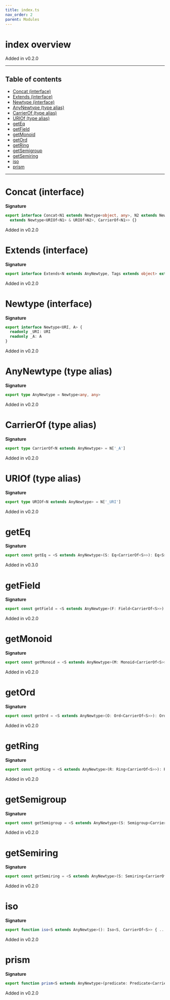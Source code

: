 ```yaml
---
title: index.ts
nav_order: 2
parent: Modules
---
```


# index overview

Added in v0.2.0

---

<h2 class="text-delta">Table of contents</h2>

- [Concat (interface)](#concat-interface)
- [Extends (interface)](#extends-interface)
- [Newtype (interface)](#newtype-interface)
- [AnyNewtype (type alias)](#anynewtype-type-alias)
- [CarrierOf (type alias)](#carrierof-type-alias)
- [URIOf (type alias)](#uriof-type-alias)
- [getEq](#geteq)
- [getField](#getfield)
- [getMonoid](#getmonoid)
- [getOrd](#getord)
- [getRing](#getring)
- [getSemigroup](#getsemigroup)
- [getSemiring](#getsemiring)
- [iso](#iso)
- [prism](#prism)

---

# Concat (interface)

**Signature**

```ts
export interface Concat<N1 extends Newtype<object, any>, N2 extends Newtype<object, CarrierOf<N1>>>
  extends Newtype<URIOf<N1> & URIOf<N2>, CarrierOf<N1>> {}
```

Added in v0.2.0

# Extends (interface)

**Signature**

```ts
export interface Extends<N extends AnyNewtype, Tags extends object> extends Newtype<Tags & URIOf<N>, CarrierOf<N>> {}
```

Added in v0.2.0

# Newtype (interface)

**Signature**

```ts
export interface Newtype<URI, A> {
  readonly _URI: URI
  readonly _A: A
}
```

Added in v0.2.0

# AnyNewtype (type alias)

**Signature**

```ts
export type AnyNewtype = Newtype<any, any>
```

Added in v0.2.0

# CarrierOf (type alias)

**Signature**

```ts
export type CarrierOf<N extends AnyNewtype> = N['_A']
```

Added in v0.2.0

# URIOf (type alias)

**Signature**

```ts
export type URIOf<N extends AnyNewtype> = N['_URI']
```

Added in v0.2.0

# getEq

**Signature**

```ts
export const getEq = <S extends AnyNewtype>(S: Eq<CarrierOf<S>>): Eq<S> => ...
```

Added in v0.3.0

# getField

**Signature**

```ts
export const getField = <S extends AnyNewtype>(F: Field<CarrierOf<S>>): Field<S> => ...
```

Added in v0.2.0

# getMonoid

**Signature**

```ts
export const getMonoid = <S extends AnyNewtype>(M: Monoid<CarrierOf<S>>): Monoid<S> => ...
```

Added in v0.2.0

# getOrd

**Signature**

```ts
export const getOrd = <S extends AnyNewtype>(O: Ord<CarrierOf<S>>): Ord<S> => ...
```

Added in v0.2.0

# getRing

**Signature**

```ts
export const getRing = <S extends AnyNewtype>(R: Ring<CarrierOf<S>>): Ring<S> => ...
```

Added in v0.2.0

# getSemigroup

**Signature**

```ts
export const getSemigroup = <S extends AnyNewtype>(S: Semigroup<CarrierOf<S>>): Semigroup<S> => ...
```

Added in v0.2.0

# getSemiring

**Signature**

```ts
export const getSemiring = <S extends AnyNewtype>(S: Semiring<CarrierOf<S>>): Semiring<S> => ...
```

Added in v0.2.0

# iso

**Signature**

```ts
export function iso<S extends AnyNewtype>(): Iso<S, CarrierOf<S>> { ... }
```

Added in v0.2.0

# prism

**Signature**

```ts
export function prism<S extends AnyNewtype>(predicate: Predicate<CarrierOf<S>>): Prism<CarrierOf<S>, S> { ... }
```

Added in v0.2.0
